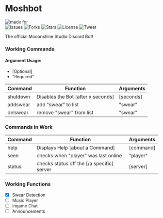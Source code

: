 ﻿# Moshbot
![made for](https://img.shields.io/badge/made%20for-mooonshine.net-blue?style=for-the-badge)<br/>
![Issues](https://img.shields.io/github/issues/AnnikenYT/moshbot?style=flat-square)
![Forks](https://img.shields.io/github/forks/AnnikenYT/moshbot?style=flat-square)
![Stars](https://img.shields.io/github/stars/AnnikenYT/moshbot?style=flat-square)
![License](https://img.shields.io/github/license/AnnikenYT/moshbot?style=flat-square)
![Tweet](https://img.shields.io/twitter/url?color=blue&logo=twitter&style=flat-square&url=https%3A%2F%2Fgithub.com%2FAnnikenYT%2Fmoshbot)


The official Mooonshine Studio Discord Bot!


### Working Commands
#### Argument Usage:
* [Optional]
* "Required"

| Command | Function      | Arguments      |
|:--------|---------------|:---------------|
| shutdown| Disables the Bot [after x seconds]| [seconds]|
| addswear | add "swear" to list | "swear" |
| delswear | remove "swear" from list | "swear" |

### Commands in Work
| Command | Function      | Arguments      |
|:--------|---------------|:---------------|
| help    | Displays Help [about a Command] | [command]      |
| seen | checks when "player" was last online | "player" |
| status | checks status off the [/a specific] server | [server]
### Working Functions
- [x] Swear Detection
- [ ] Music Player
- [ ] Ingame Chat
- [ ] Announcements

